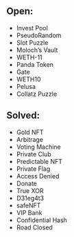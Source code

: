 ## Open:
- Invest Pool
- PseudoRandom
- Slot Puzzle
- Moloch’s Vault
- WETH-11
- Panda Token
- Gate
- WETH10
- Pelusa
- Collatz Puzzle

## Solved:
- Gold NFT
- Arbitrage
- Voting Machine
- Private Club
- Predictable NFT
- Private Flag
- Access Denied
- Donate
- True XOR
- D31eg4t3
- safeNFT
- VIP Bank
- Confidential Hash
- Road Closed